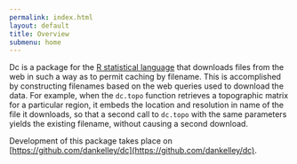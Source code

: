 ```yaml
---
permalink: index.html
layout: default
title: Overview
submenu: home
---
```


Dc is a package for the [R statistical language](http://www.r-project.org) that
downloads files from the web in such a way as to permit caching by filename.
This is accomplished by constructing filenames based on the web queries used to
download the data. For example, when the `dc.topo` function retrieves a
topographic matrix for a particular region, it embeds the location and
resolution in name of the file it downloads, so that a second call to `dc.topo`
with the same parameters yields the existing filename, without causing a second
download.

Development of this package takes place on
[https://github.com/dankelley/dc](https://github.com/dankelley/dc).
